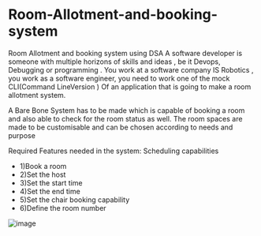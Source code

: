# Room-Allotment-and-booking-system
Room Allotment and booking system using DSA
A software developer is someone with multiple horizons of skills and ideas , be it Devops, Debugging or programming . You work at a software company IS Robotics , you work as a software engineer, you need to work one of the mock CLI(Command LineVersion ) Of an application that is going to make a room allotment system.

A Bare Bone System has to be made which is capable of booking a room and also able to check for the room status as well. The room spaces are made to be customisable and can be chosen according to needs and purpose

Required Features needed in the system:
Scheduling capabilities
* 1)Book a room
* 2)Set the host
* 3)Set the start time
* 4)Set the end time
* 5)Set the chair booking capability
* 6)Define the room number

![image](https://github.com/Asthasingh222/Room-Allotment-and-booking-system/assets/77485251/32c04337-fd5c-4cf1-bffc-baa50cbc4699)
